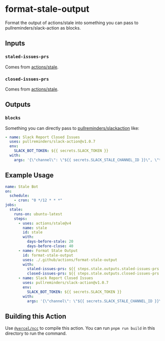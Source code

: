 # format-stale-output

Format the output of actions/stale into something you can pass to pullreminders/slack-action as blocks.

## Inputs

### `staled-issues-prs`

Comes from [actions/stale](https://github.com/actions/stale).

### `closed-issues-prs`

Comes from [actions/stale](https://github.com/actions/stale).

## Outputs

### `blocks`

Something you can directly pass to [pullreminders/slackaction](https://github.com/abinoda/slack-action) like:

```yaml
- name: Slack Report Closed Issues
  uses: pullreminders/slack-action@v1.0.7
  env:
    SLACK_BOT_TOKEN: ${{ secrets.SLACK_TOKEN }}
  with:
    args: '{\"channel\": \"${{ secrets.SLACK_STALE_CHANNEL_ID }}\", \"text\": \"\", \"blocks\": ${{ steps.format-stale-output.outputs.blocks }} }'
```

## Example Usage

```yaml
name: Stale Bot
on:
  schedule:
    - cron: "0 */12 * * *"
jobs:
  stale:
    runs-on: ubuntu-latest
    steps:
      - uses: actions/stale@v4
        name: stale
        id: stale
        with:
          days-before-stale: 20
          days-before-close: 40
      - name: Format Stale Output
        id: format-stale-output
        uses: ./.github/actions/format-stale-output
        with:
          staled-issues-prs: ${{ steps.stale.outputs.staled-issues-prs }}
          closed-issues-prs: ${{ steps.stale.outputs.closed-issues-prs }}
      - name: Slack Report Closed Issues
        uses: pullreminders/slack-action@v1.0.7
        env:
          SLACK_BOT_TOKEN: ${{ secrets.SLACK_TOKEN }}
        with:
          args: '{\"channel\": \"${{ secrets.SLACK_STALE_CHANNEL_ID }}\", \"text\": \"\", \"blocks\": ${{ steps.format-stale-output.outputs.blocks }} }'
```

## Building this Action

Use [`@vercel/ncc`](https://github.com/vercel/ncc) to compile this action. You can run `pnpm run build` in this directory to run the command.
